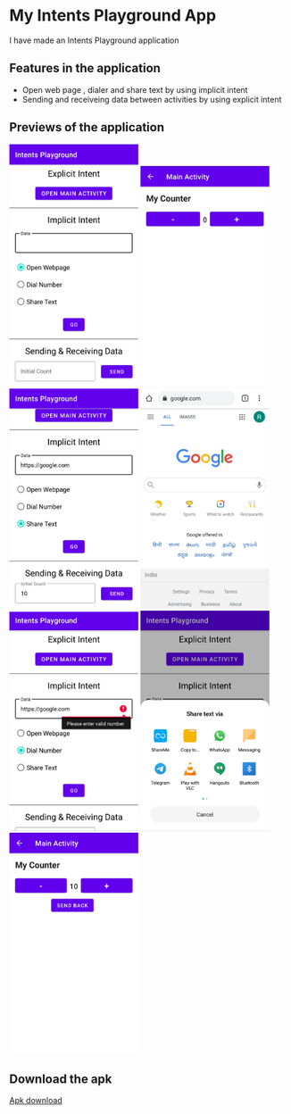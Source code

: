 # My Intents Playground App

I have made an Intents Playground application 


## Features in the application

- Open web page , dialer and share text by using implicit intent
- Sending and receiveing data between activities by using explicit intent



## Previews of the application

<img title="" src="https://github.com/rohan-goyal-rg/CDM/blob/main/IntentsPlayground/1.jpg?raw=true" alt="" width="231">
<img title="" src="https://github.com/rohan-goyal-rg/CDM/blob/main/IntentsPlayground/2.jpg?raw=true" alt="" width="231">
<img title="" src="https://github.com/rohan-goyal-rg/CDM/blob/main/IntentsPlayground/3.jpg?raw=true" alt="" width="231">
<img title="" src="https://github.com/rohan-goyal-rg/CDM/blob/main/IntentsPlayground/4.jpg?raw=true" alt="" width="231">
<img title="" src="https://github.com/rohan-goyal-rg/CDM/blob/main/IntentsPlayground/5.jpg?raw=true" alt="" width="231">
<img title="" src="https://github.com/rohan-goyal-rg/CDM/blob/main/IntentsPlayground/6.jpg?raw=true" alt="" width="231">
<img title="" src="https://github.com/rohan-goyal-rg/CDM/blob/main/IntentsPlayground/7.jpg?raw=true" alt="" width="231">
<img title="" src="https://github.com/rohan-goyal-rg/CDM/blob/main/IntentsPlayground/8.jpg?raw=true" alt="" width="231">

## Download the apk

[Apk download](https://github.com/rohan-goyal-rg/IntentsPlayground/releases/download/IntentsPlayground/app-debug.apk)
